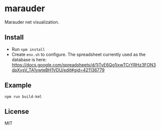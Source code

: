 # marauder
Marauder net visualization.

## Install
* Run `npm install`
* Create `env.sh` to configure. The spreadsheet currently used as the database is here:
https://docs.google.com/spreadsheets/d/1jTyE6Qg1jxwTCrYRHz3FON3dpXysV_TA1ywteBH1VDU/edit#gid=421136779

## Example
`npm run build-kml`

## License
MIT

